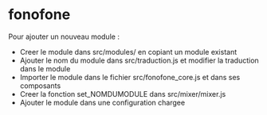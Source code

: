 # fonofone
Pour ajouter un nouveau module :
- Creer le module dans src/modules/ en copiant un module existant
- Ajouter le nom du module dans src/traduction.js et modifier la traduction dans le module
- Importer le module dans le fichier src/fonofone_core.js et dans ses composants
- Creer la fonction set_NOMDUMODULE dans src/mixer/mixer.js
- Ajouter le module dans une configuration chargee
